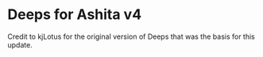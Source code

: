 # Deeps for Ashita v4
Credit to kjLotus for the original version of Deeps that was the basis for this update.
